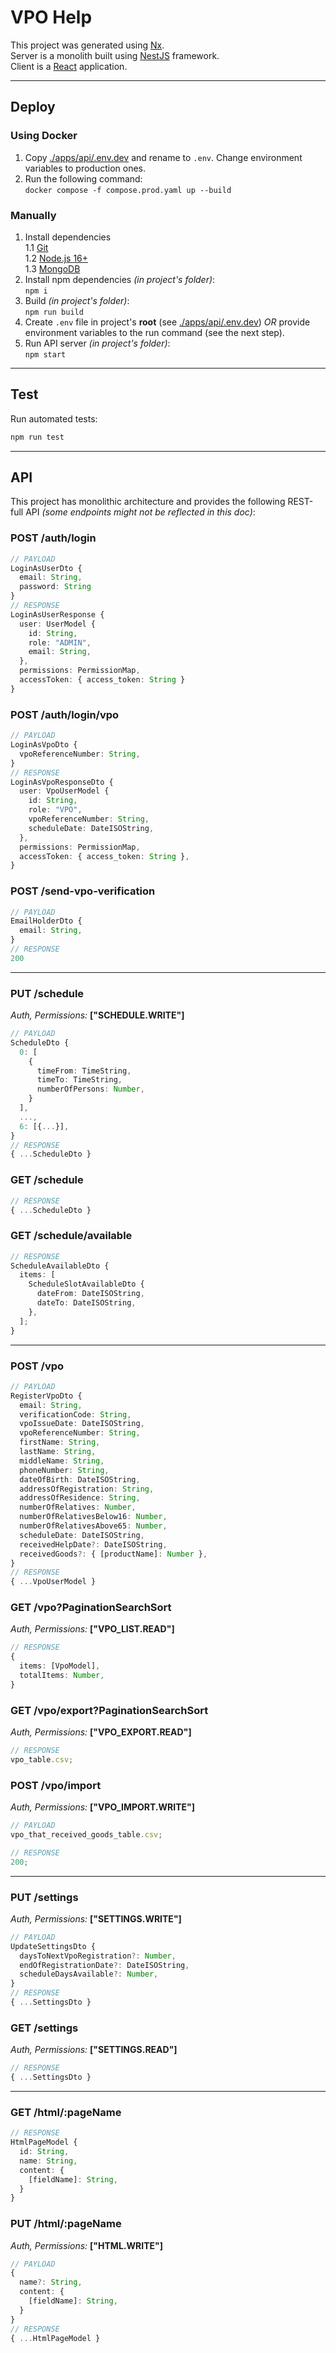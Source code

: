 # VPO Help

This project was generated using [Nx](https://nx.dev).\
Server is a monolith built using [NestJS](https://docs.nestjs.com/) framework.\
Client is a [React](https://reactjs.org/) application.

---

## Deploy

### Using Docker

1. Copy [./apps/api/.env.dev](apps/api/.env.dev) and rename to `.env`.
   Change environment variables to production ones.
2. Run the following command:\
   `docker compose -f compose.prod.yaml up --build`

### Manually

1. Install dependencies\
   1.1 [Git](https://git-scm.com/)\
   1.2 [Node.js 16+](https://nodejs.org/en/)\
   1.3 [MongoDB](https://www.mongodb.com/try/download/community)
2. Install npm dependencies _(in project's folder)_:\
   `npm i`
3. Build _(in project's folder)_:\
   `npm run build`
4. Create `.env` file in project's **root** (see [./apps/api/.env.dev](apps/api/.env.dev)) _OR_ provide environment variables to the run command (see the next step).
5. Run API server _(in project's folder)_:\
   `npm start`

---

## Test

Run automated tests:

```sh
npm run test
```

---

## API

This project has monolithic architecture and provides the following REST-full API _(some endpoints might not be reflected in this doc)_:

### POST /auth/login

```ts
// PAYLOAD
LoginAsUserDto {
  email: String,
  password: String
}
// RESPONSE
LoginAsUserResponse {
  user: UserModel {
    id: String,
    role: "ADMIN",
    email: String,
  },
  permissions: PermissionMap,
  accessToken: { access_token: String }
}
```

### POST /auth/login/vpo

```ts
// PAYLOAD
LoginAsVpoDto {
  vpoReferenceNumber: String,
}
// RESPONSE
LoginAsVpoResponseDto {
  user: VpoUserModel {
    id: String,
    role: "VPO",
    vpoReferenceNumber: String,
    scheduleDate: DateISOString,
  },
  permissions: PermissionMap,
  accessToken: { access_token: String },
}
```

### POST /send-vpo-verification

```ts
// PAYLOAD
EmailHolderDto {
  email: String,
}
// RESPONSE
200
```

---

### PUT /schedule

_Auth, Permissions:_ **["SCHEDULE.WRITE"]**

```ts
// PAYLOAD
ScheduleDto {
  0: [
    {
      timeFrom: TimeString,
      timeTo: TimeString,
      numberOfPersons: Number,
    }
  ],
  ...,
  6: [{...}],
}
// RESPONSE
{ ...ScheduleDto }
```

### GET /schedule

```ts
// RESPONSE
{ ...ScheduleDto }
```

### GET /schedule/available

```ts
// RESPONSE
ScheduleAvailableDto {
  items: [
    ScheduleSlotAvailableDto {
      dateFrom: DateISOString,
      dateTo: DateISOString,
    },
  ];
}
```

---

### POST /vpo

```ts
// PAYLOAD
RegisterVpoDto {
  email: String,
  verificationCode: String,
  vpoIssueDate: DateISOString,
  vpoReferenceNumber: String,
  firstName: String,
  lastName: String,
  middleName: String,
  phoneNumber: String,
  dateOfBirth: DateISOString,
  addressOfRegistration: String,
  addressOfResidence: String,
  numberOfRelatives: Number,
  numberOfRelativesBelow16: Number,
  numberOfRelativesAbove65: Number,
  scheduleDate: DateISOString,
  receivedHelpDate?: DateISOString,
  receivedGoods?: { [productName]: Number },
}
// RESPONSE
{ ...VpoUserModel }
```

### GET /vpo?PaginationSearchSort

_Auth, Permissions:_ **["VPO_LIST.READ"]**

```ts
// RESPONSE
{
  items: [VpoModel],
  totalItems: Number,
}
```

### GET /vpo/export?PaginationSearchSort

_Auth, Permissions:_ **["VPO_EXPORT.READ"]**

```ts
// RESPONSE
vpo_table.csv;
```

### POST /vpo/import

_Auth, Permissions:_ **["VPO_IMPORT.WRITE"]**

```ts
// PAYLOAD
vpo_that_received_goods_table.csv;

// RESPONSE
200;
```

---

### PUT /settings

_Auth, Permissions:_ **["SETTINGS.WRITE"]**

```ts
// PAYLOAD
UpdateSettingsDto {
  daysToNextVpoRegistration?: Number,
  endOfRegistrationDate?: DateISOString,
  scheduleDaysAvailable?: Number,
}
// RESPONSE
{ ...SettingsDto }
```

### GET /settings

_Auth, Permissions:_ **["SETTINGS.READ"]**

```ts
// RESPONSE
{ ...SettingsDto }
```

---

### GET /html/:pageName

```ts
// RESPONSE
HtmlPageModel {
  id: String,
  name: String,
  content: {
    [fieldName]: String,
  }
}
```

### PUT /html/:pageName

_Auth, Permissions:_ **["HTML.WRITE"]**

```ts
// PAYLOAD
{
  name?: String,
  content: {
    [fieldName]: String,
  }
}
// RESPONSE
{ ...HtmlPageModel }
```
